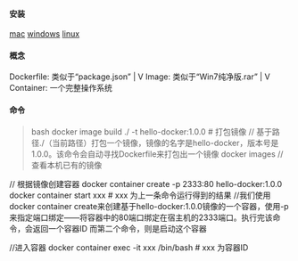 #### 安装
[mac](https://download.docker.com/mac/stable/Docker.dmg)
[windows](https://download.docker.com/win/stable/Docker%20for%20Windows%20Installer.exe)
[linux](https://get.docker.com/)

#### 概念
Dockerfile: 类似于“package.json”
 |
 V
Image: 类似于“Win7纯净版.rar”
 |
 V
Container: 一个完整操作系统

#### 命令
>bash
   docker image build ./ -t hello-docker:1.0.0 # 打包镜像
   // 基于路径./（当前路径）打包一个镜像，镜像的名字是hello-docker，版本号是1.0.0。该命令会自动寻找Dockerfile来打包出一个镜像
   docker images  //查看本机已有的镜像
   
   // 根据镜像创建容器
   docker container create -p 2333:80 hello-docker:1.0.0
   docker container start xxx # xxx 为上一条命令运行得到的结果
   //我们使用docker container create来创建基于hello-docker:1.0.0镜像的一个容器，使用-p来指定端口绑定——将容器中的80端口绑定在宿主机的2333端口。执行完该命令，会返回一个容器ID
   而第二个命令，则是启动这个容器
   
   //进入容器 
   docker container exec -it xxx /bin/bash # xxx 为容器ID
>   